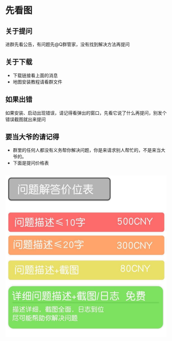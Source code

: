 # 先看图
## 关于提问
进群先看公告，有问题先@Q群管家，没有找到解决方法再提问
## 关于下载
- 下载链接看上面的消息  
- 地图安装教程请看群文件
## 如果出错
如果安装、启动出现错误，请记得看弹出的窗口，先看它说了什么再提问，别发个错误截图就出来提问
## 要当大爷的请记得
- 群里的任何人都没有义务帮你解决问题，你是来请求别人帮忙的，不是来当大爷的。
- 下面是提问价格表  
## 
![价格表](/5F09E831C0BE405B09E6F461E4F0801A_0.jpg)